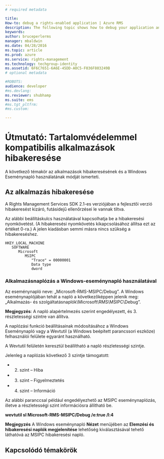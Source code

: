 ```yaml
---
# required metadata

title:
How-to: debug a rights-enabled application | Azure RMS
description: The following topic shows how to debug your application and use the Windows Event Log.
keywords:
author: bruceperlerms
manager: mbaldwin
ms.date: 04/28/2016
ms.topic: article
ms.prod: azure
ms.service: rights-management
ms.technology: techgroup-identity
ms.assetid: 6F6C7651-6A6E-45DD-A0C5-F036F803249B
# optional metadata

#ROBOTS:
audience: developer
#ms.devlang:
ms.reviewer: shubhamp
ms.suite: ems
#ms.tgt_pltfrm:
#ms.custom:

---
```


# Útmutató: Tartalomvédelemmel kompatibilis alkalmazások hibakeresése

A következő témakör az alkalmazások hibakeresésének és a Windows Eseménynapló használatának módját ismerteti.

## Az alkalmazás hibakeresése

A Rights Management Services SDK 2.1-es verziójában a fejlesztői verzió hibakeresést kizáró, futásidejű ellenőrzései le vannak tiltva.

Az alábbi beállításkulcs használatával kapcsolhatja be a hibakeresési nyomkövetést. (A hibakeresési nyomkövetés kikapcsolásához állítsa ezt az értéket 0-ra.) A jelen kiadásban semmi másra nincs szükség a hibakereséshez.


```
HKEY_LOCAL_MACHINE
   SOFTWARE
      Microsoft
         MSIPC
            "Trace" = 00000001
            Data type
            dword
```

### Alkalmazásnaplózás a Windows-eseménynapló használatával

Az eseménynapló neve: „Microsoft-RMS-MSIPC/Debug”. A Windows eseménynaplójában tehát a napló a következőképpen jelenik meg: „Alkalmazás- és szolgáltatásnaplók\\Microsoft\\RMS\\MSIPC\\Debug”.

**Megjegyzés**: A napló alapértelmezés szerint engedélyezett, és 3. részletességi szintre van állítva.

 

A naplózási funkció beállításainak módosításához a Windows Eseménynapló vagy a Wevtutil (a Windows beépített parancssori eszköze) felhasználói felülete egyaránt használható.

A Wevtutil felületén keresztül beállítható a napló részletességi szintje.

Jelenleg a naplózás következő 3 szintje támogatott:

-   2. szint – Hiba
-   3. szint – Figyelmeztetés
-   4. szint – Információ

Az alábbi paranccsal például engedélyezhető az MSIPC eseménynaplózás, illetve a részletességi szint információsra állítható be.

**wevtutil sl Microsoft-RMS-MSIPC/Debug /e:true /l:4**

**Megjegyzés** A Windows eseménynapló **Nézet** menüjében az **Elemzési és hibakeresési naplók megjelenítése** lehetőség kiválasztásával tehető láthatóvá az MSIPC hibakeresési napló.

 

## Kapcsolódó témakörök

 

 


<!--HONumber=Jun16_HO2-->


